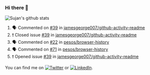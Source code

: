 ### Hi there 👋

![Sujan's github stats](https://github-readme-stats.vercel.app/api?username=sujanchegu&count_private=true&show_icons=true&theme=dark)

<!--START_SECTION:activity-->
1. 🗣 Commented on [#39](https://github.com/jamesgeorge007/github-activity-readme/issues/39) in [jamesgeorge007/github-activity-readme](https://github.com/jamesgeorge007/github-activity-readme)
2. ❗️ Closed issue [#39](https://github.com/jamesgeorge007/github-activity-readme/issues/39) in [jamesgeorge007/github-activity-readme](https://github.com/jamesgeorge007/github-activity-readme)
3. 🗣 Commented on [#22](https://github.com/pesos/browser-history/issues/22) in [pesos/browser-history](https://github.com/pesos/browser-history)
4. 🗣 Commented on [#71](https://github.com/pesos/browser-history/issues/71) in [pesos/browser-history](https://github.com/pesos/browser-history)
5. ❗️ Opened issue [#39](https://github.com/jamesgeorge007/github-activity-readme/issues/39) in [jamesgeorge007/github-activity-readme](https://github.com/jamesgeorge007/github-activity-readme)
<!--END_SECTION:activity-->


You can find me on [![Twitter][1.2]][1] or  [![LinkedIn][2.2]][2].

<!-- Icons -->

[1.2]: http://i.imgur.com/wWzX9uB.png (twitter icon without padding)
[2.2]: https://raw.githubusercontent.com/MartinHeinz/MartinHeinz/master/linkedin-3-16.png (LinkedIn icon without padding)

<!-- Links to your social media accounts -->

[1]: https://twitter.com/nroot_
[2]: https://www.linkedin.com/in/sujan-chegu-b57732192/
